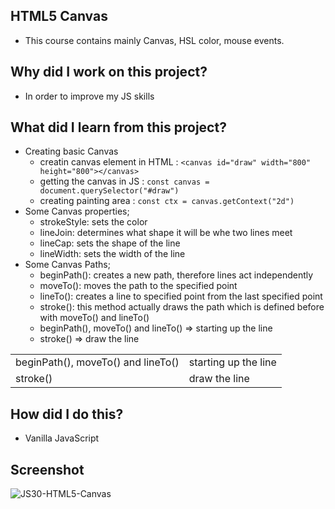 ## HTML5 Canvas
- This course contains mainly Canvas, HSL color, mouse events.

## Why did I work on this project?
- In order to improve my JS skills

## What did I learn from this project?
- Creating basic Canvas
    - creatin canvas element in HTML :  ```<canvas id="draw" width="800" height="800"></canvas> ```
    - getting the canvas in JS : ``` const canvas = document.querySelector("#draw") ```
    - creating painting area : ``` const ctx = canvas.getContext("2d") ```
- Some Canvas properties;
    - strokeStyle: sets the color
    - lineJoin: determines what shape it will be whe two lines meet
    - lineCap: sets the shape of the line
    - lineWidth: sets the width of the line
- Some Canvas Paths;
    - beginPath(): creates a new path, therefore lines act independently           
    - moveTo(): moves the path to the specified point                               
    - lineTo(): creates a line to specified point from the last specified point     
    - stroke(): this method actually draws the path which is defined before with moveTo() and lineTo()
    - beginPath(), moveTo() and lineTo() => starting up the line
    - stroke() => draw the line

|     |     |
| --- | --- |
| beginPath(), moveTo() and lineTo() | starting up the line  |
| stroke() | draw the line  |

## How did I do this?
- Vanilla JavaScript

## Screenshot
![JS30-HTML5-Canvas](https://user-images.githubusercontent.com/72968539/115860154-659be380-a431-11eb-8f2a-e88ef53246c6.png)
